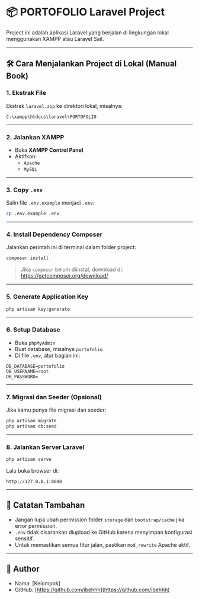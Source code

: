 # 📦 PORTOFOLIO Laravel Project

Project ini adalah aplikasi Laravel yang berjalan di lingkungan lokal menggunakan XAMPP atau Laravel Sail.

---

## 🛠️ Cara Menjalankan Project di Lokal (Manual Book)

### 1. **Ekstrak File**
Ekstrak `laravel.zip` ke direktori lokal, misalnya:
```
C:\xampp\htdocs\laravel\PORTOFOLIO
```

---

### 2. **Jalankan XAMPP**

- Buka **XAMPP Control Panel**
- Aktifkan:
  - `Apache`
  - `MySQL`

---

### 3. **Copy `.env`**

Salin file `.env.example` menjadi `.env`:
```bash
cp .env.example .env
```

---

### 4. **Install Dependency Composer**

Jalankan perintah ini di terminal dalam folder project:

```bash
composer install
```

> Jika `composer` belum diinstal, download di: https://getcomposer.org/download/

---

### 5. **Generate Application Key**

```bash
php artisan key:generate
```

---

### 6. **Setup Database**

- Buka `phpMyAdmin`
- Buat database, misalnya `portofolio`
- Di file `.env`, atur bagian ini:

```
DB_DATABASE=portofolio
DB_USERNAME=root
DB_PASSWORD=
```

---

### 7. **Migrasi dan Seeder (Opsional)**

Jika kamu punya file migrasi dan seeder:

```bash
php artisan migrate
php artisan db:seed
```

---

### 8. **Jalankan Server Laravel**

```bash
php artisan serve
```

Lalu buka browser di:
```
http://127.0.0.1:8000
```

---

## 🔐 Catatan Tambahan

- Jangan lupa ubah permission folder `storage` dan `bootstrap/cache` jika error permission.
- `.env` tidak disarankan diupload ke GitHub karena menyimpan konfigurasi sensitif.
- Untuk memastikan semua fitur jalan, pastikan `mod_rewrite` Apache aktif.

---

## 👤 Author

- Nama: [Kelompok]
- GitHub: [https://github.com/ibehhh](https://github.com/ibehhh)
